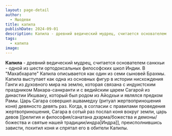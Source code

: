 ```yaml
---
layout: page-detail
author:
  - Яшодеви
title: капила
publishDate: 2024-09-01
description: Капила - древний ведический мудрец, считается основателем санкхьи - одной из шести ортодоксальных философских школ Индии. В Махабхарате Капила описывается как один из семи сыновей Брахмы. Капила выступает как одна из основных фигур в истории нисхождения Ганги.
tags:
  - капила
image:
---
```

**Капила** - древний ведический мудрец, считается основателем санкхьи - одной из шести ортодоксальных философских школ Индии. В "Махабхарате" Капила описывается как один из семи сыновей Брахмы. Капила выступает как одна из основных фигур в истории нисхождения Ганги из духовного мира на землю, которая связана с индуистским праздником Макара-санкранти и с ведийским царем Сагарой из династии Икшваку, который был родом из Айодхьи и являлся предком Рамы. Царь Сагара совершил ашвамедху (ритуал жертвоприношения коня) девяносто девять раз. Когда, в согласии с правилами проведения жертвоприношения, Сагара в сотый раз послал коня вокруг земли, царь девов [[религия и философия/санатана дхарма/божества и демоны/божества и святые нашей традиции/индра|Индра]], преисполнившись зависти, похитил коня и спрятал его в обители Капилы.

